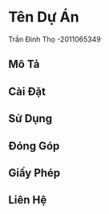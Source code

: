 # Tên Dự Án
Trần Đình Thọ -2011065349
## Mô Tả

[//]: # (Thêm một đoạn mô tả ngắn gọn về dự án của bạn ở đây)

## Cài Đặt

[//]: # (Hướng dẫn cài đặt và sử dụng dự án của bạn)

## Sử Dụng

[//]: # (Cung cấp hướng dẫn cho người dùng làm thế nào để sử dụng dự án của bạn)

## Đóng Góp

[//]: # (Hướng dẫn người khác làm thế nào để đóng góp vào dự án của bạn)

## Giấy Phép

[//]: # (Xác định giấy phép cho dự án của bạn)

## Liên Hệ

[//]: # (Cung cấp thông tin liên hệ của bạn)

